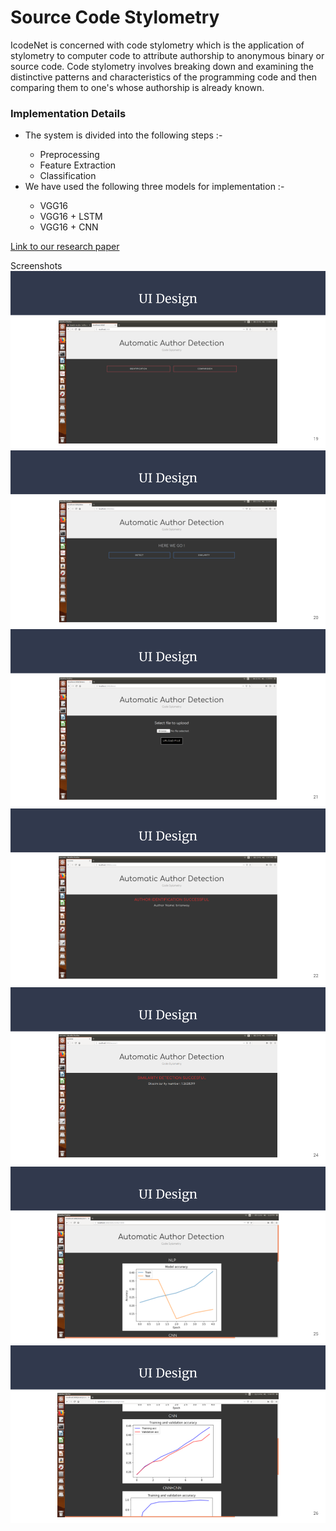 <h1>Source Code Stylometry</h1>

<p>IcodeNet is concerned with code stylometry which  is the application of stylometry to computer code to attribute authorship to anonymous binary or source code. Code stylometry involves breaking down and examining the distinctive patterns and characteristics of the programming code and then comparing them to one's whose authorship is already known.</p>

<h3>Implementation Details</h3>

<ul>
  <li>The system is divided into the following steps :-</li>
    <ul>
      <li>Preprocessing</li>
      <li>Feature Extraction</li>
      <li>Classification</li>
     </ul>
  <li>We have used the following three models for implementation :-</li>
  <ul>
      <li>VGG16</li>
      <li>VGG16 + LSTM</li>
      <li>VGG16 + CNN</li>
     </ul>
</ul>

<a href='https://dl.acm.org/doi/10.1145/3457682.3457709'> Link to our research paper</a>

 Screenshots
 ![Image 4](/Screenshots/Screenshot4.png) <br/> 
 ![Image 5](/Screenshots/Screenshot5.png) <br/>
 ![Image 6](/Screenshots/Screenshot6.png) <br/>
 ![Image 7](/Screenshots/Screenshot7.png) <br/>
 ![Image 1](/Screenshots/Screenshot1.png) <br/>
 ![Image 2](/Screenshots/Screenshot2.png) <br/>
 ![Image 3](/Screenshots/Screenshot3.png) <br/>
 
 
 
